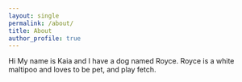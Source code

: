 ```yaml
---
layout: single
permalink: /about/
title: About
author_profile: true
---
```


Hi My name is Kaia and I have a dog named Royce. Royce is a white maltipoo and loves to be pet, and play fetch. 

